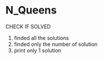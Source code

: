 # N_Queens

CHECK IF SOLVED
1) finded all the solutions
2) finded only the number of solution
3)  print only 1 solution 